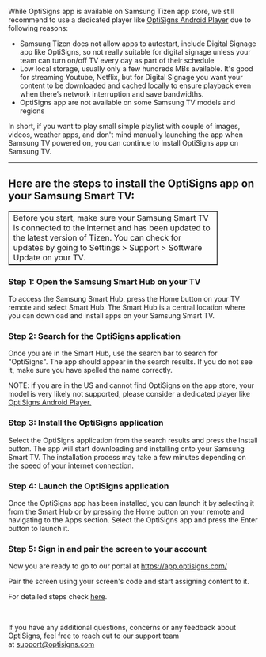 <p>While OptiSigns app is available on Samsung Tizen app store, we still recommend to use a dedicated player like <a href="https://links.optisigns.com/szzk">OptiSigns Android Player</a> due to following reasons:</p>
<ul>
<li>Samsung Tizen does not allow apps to autostart, include Digital Signage app like OptiSigns, so not really suitable for digital signage unless your team can turn on/off TV every day as part of their schedule</li>
<li>Low local storage, usually only a few hundreds MBs available. It's good for streaming Youtube, Netflix, but for Digital Signage you want your content to be downloaded and cached locally to ensure playback even when there’s network interruption and save bandwidths.</li>
<li>OptiSigns app are not available on some Samsung TV models and regions</li>
</ul>
<p>In short, if you want to play small simple playlist with couple of images, videos, weather apps, and don't mind manually launching the app when Samsung TV powered on, you can continue to install OptiSigns app on Samsung TV.</p>
<hr>
<h2 id="h_01J04GG874S73CX1T7RKDRH9DC"><strong>Here are the steps to install the OptiSigns app on your Samsung Smart TV:</strong></h2>
<table style="border-collapse: collapse; width: 83.8571%;" border="1">
<tbody>
<tr>
<td style="width: 100%;">Before you start, make sure your Samsung Smart TV is connected to the internet and has been updated to the latest version of Tizen. You can check for updates by going to Settings &gt; Support &gt; Software Update on your TV.</td>
</tr>
</tbody>
</table>
<h3 id="h_01HMCJCZ4P7SX9YF0S6EX41SZ9"><strong>Step 1: Open the Samsung Smart Hub on your TV</strong></h3>
<p>To access the Samsung Smart Hub, press the Home button on your TV remote and select Smart Hub. The Smart Hub is a central location where you can download and install apps on your Samsung Smart TV.</p>
<h3 id="h_01HMCJD50WMY2W038KVCBMA77T"><strong>Step 2: Search for the OptiSigns application</strong></h3>
<p>Once you are in the Smart Hub, use the search bar to search for "OptiSigns". The app should appear in the search results. If you do not see it, make sure you have spelled the name correctly.</p>
<p>NOTE: if you are in the US and cannot find OptiSigns on the app store, your model is very likely not supported, please consider a dedicated player like <a href="https://shop.optisigns.com/products/optisigns-android-stick-player-2">OptiSigns Android Player.</a></p>
<h3 id="h_01HMCJEC3M0KKRAWA939RTVQCB"><strong>Step 3: Install the OptiSigns application</strong></h3>
<p>Select the OptiSigns application from the search results and press the Install button. The app will start downloading and installing onto your Samsung Smart TV. The installation process may take a few minutes depending on the speed of your internet connection.</p>
<h3 id="h_01HMCJE93T3PFRN2K04EZ4CK5K"><strong>Step 4: Launch the OptiSigns application</strong></h3>
<p>Once the OptiSigns app has been installed, you can launch it by selecting it from the Smart Hub or by pressing the Home button on your remote and navigating to the Apps section. Select the OptiSigns app and press the Enter button to launch it.</p>
<h3 id="h_01HMCJE626660AS8YSG0W5E817"><strong>Step 5: Sign in and pair the screen to your account<br></strong></h3>
<p>Now you are ready to go to our portal at <a href="https://app.optisigns.com/app">https://app.optisigns.com/</a></p>
<p>Pair the screen using your screen's code and start assigning content to it.</p>
<p>For detailed steps check <a href="https://support.optisigns.com/hc/en-us/articles/360016374813">here</a>.</p>
<p> </p>
<p>If you have any additional questions, concerns or any feedback about OptiSigns, feel free to reach out to our support team at <a href="mailto:support@optisigns.com" target="_self">support@optisigns.com</a></p>